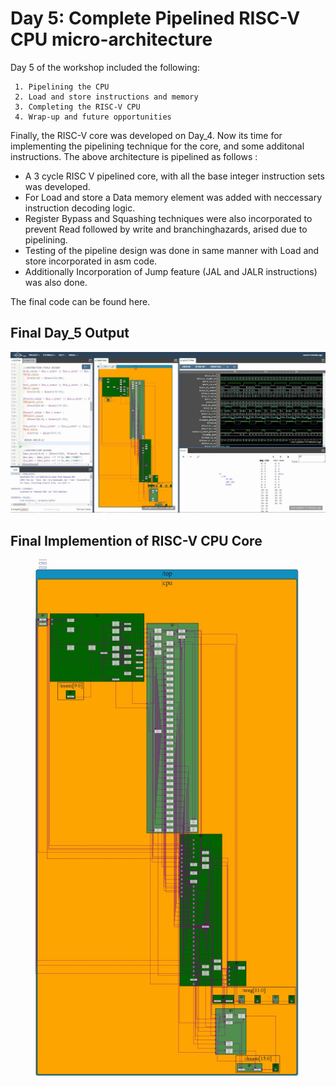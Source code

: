 # Day 5: Complete Pipelined RISC-V CPU micro-architecture

Day 5 of the workshop included the following:

     1. Pipelining the CPU
     2. Load and store instructions and memory
     3. Completing the RISC-V CPU
     4. Wrap-up and future opportunities
     
     
Finally, the RISC-V core was developed on Day_4. Now its time for implementing the pipelining technique for the core, and some additonal instructions. The above architecture is pipelined as follows :

 - A 3 cycle RISC V pipelined core, with all the base integer instruction sets was developed.
 - For Load and store a Data memory element was added with neccessary instruction decoding logic.
 - Register Bypass and Squashing techniques were also incorporated to prevent Read followed by write and branchinghazards, arised due to pipelining.
 - Testing of the pipeline design was done in same manner with Load and store incorporated in asm code.
 - Additionally Incorporation of Jump feature (JAL and JALR instructions) was also done.
 
 The final code can be found here.[](https://github.com/RISCV-MYTH-WORKSHOP/RISC-V-CPU-Core-using-TL-Verilog/blob/master/Day_5/RISC-V_CPU_CORE_Final_Code.tlv)
 
 ## Final Day_5 Output
 
 ![](https://github.com/RISCV-MYTH-WORKSHOP/RISC-V-CPU-Core-using-TL-Verilog/blob/master/Day_5/Final_output.jpg)
 
 ## Final Implemention of RISC-V CPU Core

![](https://github.com/RISCV-MYTH-WORKSHOP/RISC-V-CPU-Core-using-TL-Verilog/blob/master/Day_5/Final_Output_for_RISC-V_Implemented_CPU_Core.JPG)
